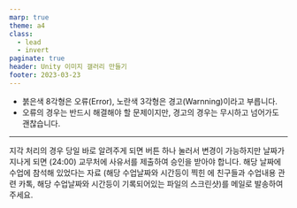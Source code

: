 ```yaml
---
marp: true
theme: a4
class:
  - lead
  - invert
paginate: true
header: Unity 이미지 갤러리 만들기
footer: 2023-03-23
---
```


- 붉은색 8각형은 오류(Error), 노란색 3각형은 경고(Warnning)이라고 부릅니다.
- 오류의 경우는 반드시 해결해야 할 문제이지만, 경고의 경우는 무시하고 넘어가도 괜찮습니다.

---

지각 처리의 경우 당일 바로 알려주게 되면 버튼 하나 눌러서 변경이 가능하지만
날짜가 지나게 되면 (24:00) 교무처에 사유서를 제출하여 승인을 받아야 합니다.
해당 날짜에 수업에 참석해 있었다는 자료 (해당 수업날짜와 시간등이 찍힌 에 친구들과 수업내용 관련 카톡, 해당 수업날짜와 시간등이 기록되어있는 파일의 스크린샷)를 메일로 발송하여 주세요.
